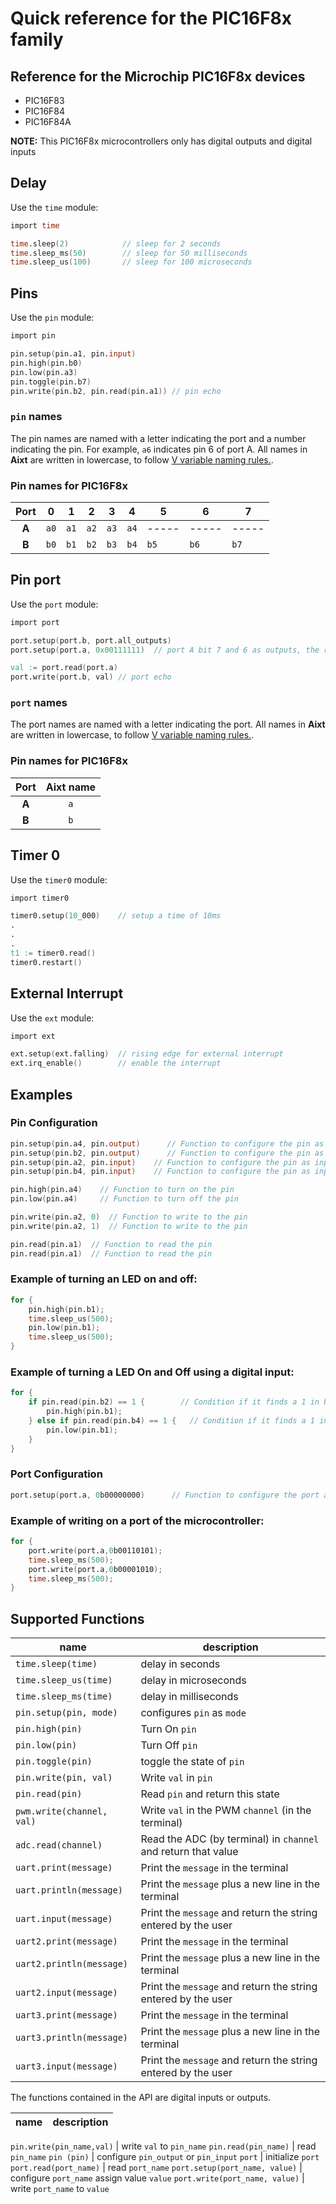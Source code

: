 # Quick reference for the PIC16F8x family

## Reference for the Microchip PIC16F8x devices
- PIC16F83
- PIC16F84
- PIC16F84A

**NOTE:** This PIC16F8x microcontrollers only has digital outputs and digital inputs


## Delay
Use the `time` module:

```v
import time

time.sleep(2)            // sleep for 2 seconds
time.sleep_ms(50)        // sleep for 50 milliseconds
time.sleep_us(100)       // sleep for 100 microseconds
```


## Pins
Use the `pin` module:

```v
import pin

pin.setup(pin.a1, pin.input)
pin.high(pin.b0)
pin.low(pin.a3)
pin.toggle(pin.b7)
pin.write(pin.b2, pin.read(pin.a1)) // pin echo
```


### `pin` names
The pin names are named with a letter indicating the port and a number indicating the pin. For example, `a6` indicates pin 6 of port A. All names in **Aixt** are written in lowercase, to follow [V variable naming rules.](https://github.com/vlang/v/blob/master/doc/docs.md#variables).


### Pin names for PIC16F8x
| Port | 0   | 1   | 2   | 3   | 4   | 5   | 6   | 7   |
|:----:|-----|-----|-----|-----|-----|-----|-----|-----|
| **A**| `a0`| `a1`| `a2`| `a3`| `a4`|-----|-----|-----|
| **B**| `b0`| `b1`| `b2`| `b3`| `b4`| `b5`| `b6`| `b7`|


## Pin port
Use the `port` module:

```v
import port

port.setup(port.b, port.all_outputs)
port.setup(port.a, 0x00111111)  // port A bit 7 and 6 as outputs, the rest as inputs

val := port.read(port.a)
port.write(port.b, val) // port echo
```


### `port` names
The port names are named with a letter indicating the port. All names in **Aixt** are written in lowercase, to follow [V variable naming rules.](https://github.com/vlang/v/blob/master/doc/docs.md#variables).


### Pin names for PIC16F8x
| Port | Aixt name |
|:----:|:---------:|
| **A**| `a`       |
| **B**| `b`       |


## Timer 0
Use the `timer0` module:

```v
import timer0

timer0.setup(10_000)    // setup a time of 10ms
.
.
.
t1 := timer0.read()
timer0.restart()
```

## External Interrupt
Use the `ext` module:

```v
import ext

ext.setup(ext.falling)	// rising edge for external interrupt
ext.irq_enable()		// enable the interrupt
```



## Examples

### Pin Configuration
```v
pin.setup(pin.a4, pin.output)      // Function to configure the pin as output
pin.setup(pin.b2, pin.output)      // Function to configure the pin as output
pin.setup(pin.a2, pin.input)    // Function to configure the pin as input
pin.setup(pin.b4, pin.input)    // Function to configure the pin as input

pin.high(pin.a4)    // Function to turn on the pin
pin.low(pin.a4)     // Function to turn off the pin

pin.write(pin.a2, 0)  // Function to write to the pin
pin.write(pin.a2, 1)  // Function to write to the pin

pin.read(pin.a1)  // Function to read the pin
pin.read(pin.a1)  // Function to read the pin
```

### Example of turning an LED on and off:
```v
for {
    pin.high(pin.b1);
    time.sleep_us(500);
    pin.low(pin.b1);
    time.sleep_us(500);
}
```

### Example of turning a LED On and Off using a digital input:
```v
for {
    if pin.read(pin.b2) == 1 {        // Condition if it finds a 1 in b2
        pin.high(pin.b1);
    } else if pin.read(pin.b4) == 1 {   // Condition if it finds a 1 in b4
        pin.low(pin.b1);
    }
}

```

### Port Configuration
```v
port.setup(port.a, 0b00000000)      // Function to configure the port as output
```

### Example of writing on a port of the microcontroller:
```v
for {
    port.write(port.a,0b00110101);
    time.sleep_ms(500);
    port.write(port.a,0b00001010);
    time.sleep_ms(500);
}
```

## Supported Functions
name                        | description
----------------------------|---------------------------------------------------------------
`time.sleep(time)`          | delay in seconds
`time.sleep_us(time)`       | delay in microseconds
`time.sleep_ms(time)`       | delay in milliseconds
`pin.setup(pin, mode)`      | configures `pin` as `mode`
`pin.high(pin)`             | Turn On `pin`
`pin.low(pin)`              | Turn Off `pin`
`pin.toggle(pin)`           | toggle the state of `pin`
`pin.write(pin, val)`       | Write `val` in `pin`
`pin.read(pin)`             | Read `pin` and return this state
`pwm.write(channel, val)`   | Write `val` in the PWM `channel` (in the terminal)
`adc.read(channel)`         | Read the ADC (by terminal) in `channel` and return that value 
`uart.print(message)`       | Print the `message` in the terminal
`uart.println(message)`     | Print the `message` plus a new line in the terminal
`uart.input(message)`       | Print the `message` and return the string entered by the user
`uart2.print(message)`      | Print the `message` in the terminal
`uart2.println(message)`    | Print the `message` plus a new line in the terminal
`uart2.input(message)`      | Print the `message` and return the string entered by the user 
`uart3.print(message)`      | Print the `message` in the terminal
`uart3.println(message)`    | Print the `message` plus a new line in the terminal
`uart3.input(message)`      | Print the `message` and return the string entered by the user  


The functions contained in the API are digital inputs or outputs.

name                                  | description
--------------------------------------|------------------------------

`pin.write(pin_name,val)`             | write `val` to `pin_name`
`pin.read(pin_name)`                  | read `pin_name`
`pin (pin)`                           | configure `pin_output` or `pin_input`
`port`                                | initialize `port`
`port.read(port_name)`                | read `port_name`
`port.setup(port_name, value)`        | configure `port_name` assign value `value`
`port.write(port_name, value)`        | write `port_name` to `value`

